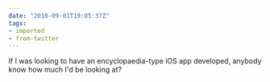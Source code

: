 ```yaml
---
date: "2010-09-01T19:05:37Z"
tags:
- imported
- from-twitter
---
```

If I was looking to have an encyclopaedia-type iOS app developed, anybody know how much I'd be looking at?
